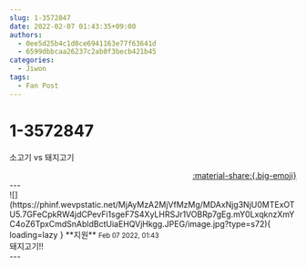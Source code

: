 ```yaml
---
slug: 1-3572847
date: 2022-02-07 01:43:35+09:00
authors:
  - 0ee5d25b4c1d0ce6941163e77f63641d
  - 6599dbbcaa26237c2ab0f3becb421b45
categories:
  - Jiwon
tags:
  - Fan Post
---
```


# 1-3572847

<div class="post-container" markdown="1">
<div class="content-container md-sidebar__scrollwrap" markdown="1">

소고기 vs 돼지고기

</div>
</div>

<div style="text-align: right;" markdown="1">
<a href="https://weverse.io/fromis9/fanpost/1-3572847" style="text-align: right;">:material-share:{.big-emoji}</a>
</div>
---

<div class="comments-container md-sidebar__scrollwrap" markdown="1">
<div class="comment" markdown="1">
<div class='id-container' markdown="1">
![](https://phinf.wevpstatic.net/MjAyMzA2MjVfMzMg/MDAxNjg3NjU0MTExOTU5.7GFeCpkRW4jdCPevFi1sgeF7S4XyLHRSJr1VOBRp7gEg.mY0LxqknzXmYC4oZ6TpxCmdSnAbldBctUiaEHQVjHkgg.JPEG/image.jpg?type=s72){ loading=lazy }
**<span class="artist">지원</span>** <small>Feb 07 2022, 01:43</small><br>
</div>
<div class='comment-body' markdown="1">
돼지고기!!
</div>
</div>
</div>
---

